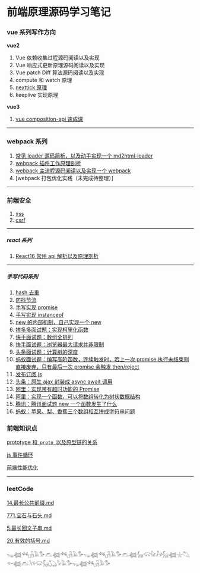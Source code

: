 # 前端原理源码学习笔记

### vue 系列写作方向

**vue2**

1. Vue 依赖收集过程源码阅读以及实现
2. Vue 响应式更新原理源码阅读以及实现
3. Vue patch Diff 算法源码阅读以及实现
4. compute 和 watch 原理
5. [nexttick 原理](https://juejin.cn/post/6844903911673823246)
6. keeplive 实现原理

**vue3**

1. [vue composition-api 速成课](https://github.com/6fedcom/fe-blog/tree/master/vue/@vue/composition-api.md)

---

### webpack 系列

1. [常见 loader 源码简析，以及动手实现一个 md2html-loader](https://github.com/6fedcom/fe-blog/tree/master/webpack/loader)
2. [webpack 插件工作原理剖析](https://github.com/6fedcom/fe-blog/tree/master/webpack/plugin)
3. [webpack 主流程源码阅读以及实现一个 webpack](https://github.com/6fedcom/fe-blog/tree/master/webpack/webpack)
4. [webpack 打包优化实践（未完成待整理）]

---

### 前端安全

1. [xss](https://github.com/6fedcom/fe-blog/blob/master/前端安全/xss/readme.md)
2. [csrf](https://github.com/6fedcom/fe-blog/tree/master/前端安全/csrf/readme.md)

---

##### react 系列

1. [React16 常用 api 解析以及原理剖析](https://github.com/6fedcom/fe-blog/tree/master/react/React16-commonly-used-API-analysis)

---

##### 手写代码系列

1. [hash 去重](https://github.com/6fedcom/fe-blog/blob/master/handwrittenCode/hash%E5%8E%BB%E9%87%8D.js)
2. [防抖节流](https://github.com/6fedcom/fe-blog/blob/master/handwrittenCode/%E9%98%B2%E6%8A%96%E8%8A%82%E6%B5%81.js)
3. [手写实现 promise](https://github.com/6fedcom/fe-blog/blob/master/handwrittenCode/Promise.js)
4. [手写实现 instanceof](https://github.com/6fedcom/fe-blog/blob/master/handwrittenCode/instanceof.js)
5. [new 的内部机制，自己实现一个 new](https://github.com/6fedcom/fe-blog/blob/master/handwrittenCode/实现new.js)
6. [拼多多面试题：实现柯里化函数](https://github.com/6fedcom/fe-blog/blob/master/handwrittenCode/currying.js)
7. [快手面试题：数组全排列](https://github.com/6fedcom/fe-blog/blob/master/handwrittenCode/数组全排列.js)
8. [快手面试题：浏览器最大请求并非限制](https://github.com/6fedcom/fe-blog/blob/master/handwrittenCode/浏览器最大请求并非限制.js)
9. [头条面试题：计算树的深度](https://github.com/6fedcom/fe-blog/blob/master/handwrittenCode/计算树的深度.js)
10. [蚂蚁面试题：编写高阶函数，连续触发时，若上一次 promise 执行未结束则直接废弃，只有最后一次 promise 会触发 then/reject](https://github.com/6fedcom/fe-blog/blob/master/handwrittenCode/lastPromise.js)
11. [发布订阅.js](https://github.com/6fedcom/fe-blog/blob/master/handwrittenCode/发布订阅.js)
12. [头条：原生 ajax 封装成 async await 调用](https://github.com/6fedcom/fe-blog/blob/master/handwrittenCode/原生ajax封装成async-await调用.js)
13. [阿里：实现带有超时功能的 Promise](实现带有超时功能的Promise.js)
14. [阿里：实现一个函数，可以将数组转化为树状数据结构](https://github.com/6fedcom/fe-blog/blob/master/handwrittenCode/实现一个函数，可以将数组转化为树状数据结构.js)
15. [腾讯：腾讯面试题 new 一个函数发生了什么](https://github.com/6fedcom/fe-blog/blob/master/handwrittenCode/腾讯面试题new一个函数发生了什么.js)
16. [蚂蚁：苹果、梨、香蕉三个数组相互拼成字符串问题](https://github.com/6fedcom/fe-blog/blob/master/handwrittenCode/苹果、梨、香蕉三个数组相互拼成字符串.js)

### 前端知识点

[prototype 和`_proto_`以及原型链的关系](https://github.com/6fedcom/fe-blog/blob/master/前端知识点/prototype和_proto_以及原型链的关系.md)

[js 事件循环]()

[前端性能优化]()

---

### leetCode

[14.最长公共前缀.md](https://github.com/6fedcom/fe-blog/blob/master/leetcode/14.最长公共前缀.md)

[771.宝石与石头.md](https://github.com/6fedcom/fe-blog/blob/master/leetcode/771.宝石与石头.md)

[5.最长回文子串.md](https://github.com/6fedcom/fe-blog/blob/master/leetcode/5.最长回文子串.md)

[20.有效的括号.md](https://github.com/6fedcom/fe-blog/blob/master/leetcode/20.有效的括号.md)

𓆌𓆉𓆈𓃻𓄿𓅜𓃹𓆉𓆈𓃻𓄿𓅜𓆌𓆉𓆈𓃻𓄿𓅜𓃹𓆉𓃲𓃟𓃠𓃗𓃵𓆉𓇼𓆡𓆜𓆉𓃹𓃡𓃟𓃵𓆏𓅦𓄿𓅜𓆌𓆉𓆈𓃻𓄿𓅜
